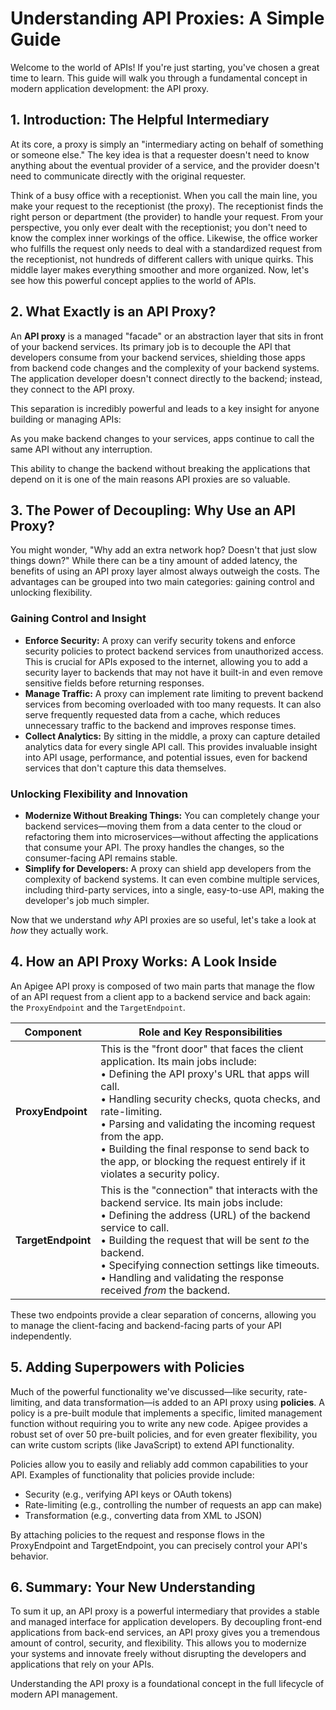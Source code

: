 # Understanding API Proxies: A Simple Guide

Welcome to the world of APIs! If you're just starting, you've chosen a great time to learn. This guide will walk you through a fundamental concept in modern application development: the API proxy.

## 1. Introduction: The Helpful Intermediary

At its core, a proxy is simply an "intermediary acting on behalf of something or someone else." The key idea is that a requester doesn't need to know anything about the eventual provider of a service, and the provider doesn't need to communicate directly with the original requester.

Think of a busy office with a receptionist. When you call the main line, you make your request to the receptionist (the proxy). The receptionist finds the right person or department (the provider) to handle your request. From your perspective, you only ever dealt with the receptionist; you don't need to know the complex inner workings of the office. Likewise, the office worker who fulfills the request only needs to deal with a standardized request from the receptionist, not hundreds of different callers with unique quirks. This middle layer makes everything smoother and more organized. Now, let's see how this powerful concept applies to the world of APIs.

## 2. What Exactly is an API Proxy?

An **API proxy** is a managed "facade" or an abstraction layer that sits in front of your backend services. Its primary job is to decouple the API that developers consume from your backend services, shielding those apps from backend code changes and the complexity of your backend systems. The application developer doesn't connect directly to the backend; instead, they connect to the API proxy.

This separation is incredibly powerful and leads to a key insight for anyone building or managing APIs:

As you make backend changes to your services, apps continue to call the same API without any interruption.

This ability to change the backend without breaking the applications that depend on it is one of the main reasons API proxies are so valuable.

## 3. The Power of Decoupling: Why Use an API Proxy?

You might wonder, "Why add an extra network hop? Doesn't that just slow things down?" While there can be a tiny amount of added latency, the benefits of using an API proxy layer almost always outweigh the costs. The advantages can be grouped into two main categories: gaining control and unlocking flexibility.

### Gaining Control and Insight

- **Enforce Security:** A proxy can verify security tokens and enforce security policies to protect backend services from unauthorized access. This is crucial for APIs exposed to the internet, allowing you to add a security layer to backends that may not have it built-in and even remove sensitive fields before returning responses.
- **Manage Traffic:** A proxy can implement rate limiting to prevent backend services from becoming overloaded with too many requests. It can also serve frequently requested data from a cache, which reduces unnecessary traffic to the backend and improves response times.
- **Collect Analytics:** By sitting in the middle, a proxy can capture detailed analytics data for every single API call. This provides invaluable insight into API usage, performance, and potential issues, even for backend services that don't capture this data themselves.

### Unlocking Flexibility and Innovation

- **Modernize Without Breaking Things:** You can completely change your backend services—moving them from a data center to the cloud or refactoring them into microservices—without affecting the applications that consume your API. The proxy handles the changes, so the consumer-facing API remains stable.
- **Simplify for Developers:** A proxy can shield app developers from the complexity of backend systems. It can even combine multiple services, including third-party services, into a single, easy-to-use API, making the developer's job much simpler.

Now that we understand _why_ API proxies are so useful, let's take a look at _how_ they actually work.

## 4. How an API Proxy Works: A Look Inside

An Apigee API proxy is composed of two main parts that manage the flow of an API request from a client app to a backend service and back again: the `ProxyEndpoint` and the `TargetEndpoint`.


| Component          | Role and Key Responsibilities                                                                                                                                                                                                                                                                                                                                                                         |
| ------------------ | ----------------------------------------------------------------------------------------------------------------------------------------------------------------------------------------------------------------------------------------------------------------------------------------------------------------------------------------------------------------------------------------------------- |
| **ProxyEndpoint**  | This is the "front door" that faces the client application. Its main jobs include:<br>• Defining the API proxy's URL that apps will call.<br>• Handling security checks, quota checks, and rate-limiting.<br>• Parsing and validating the incoming request from the app.<br>• Building the final response to send back to the app, or blocking the request entirely if it violates a security policy. |
| **TargetEndpoint** | This is the "connection" that interacts with the backend service. Its main jobs include:<br>• Defining the address (URL) of the backend service to call.<br>• Building the request that will be sent _to_ the backend.<br>• Specifying connection settings like timeouts.<br>• Handling and validating the response received _from_ the backend.                                                      |

These two endpoints provide a clear separation of concerns, allowing you to manage the client-facing and backend-facing parts of your API independently.

## 5. Adding Superpowers with Policies

Much of the powerful functionality we've discussed—like security, rate-limiting, and data transformation—is added to an API proxy using **policies**. A policy is a pre-built module that implements a specific, limited management function without requiring you to write any new code. Apigee provides a robust set of over 50 pre-built policies, and for even greater flexibility, you can write custom scripts (like JavaScript) to extend API functionality.

Policies allow you to easily and reliably add common capabilities to your API. Examples of functionality that policies provide include:

- Security (e.g., verifying API keys or OAuth tokens)
- Rate-limiting (e.g., controlling the number of requests an app can make)
- Transformation (e.g., converting data from XML to JSON)

By attaching policies to the request and response flows in the ProxyEndpoint and TargetEndpoint, you can precisely control your API's behavior.

## 6. Summary: Your New Understanding

To sum it up, an API proxy is a powerful intermediary that provides a stable and managed interface for application developers. By decoupling front-end applications from back-end services, an API proxy gives you a tremendous amount of control, security, and flexibility. This allows you to modernize your systems and innovate freely without disrupting the developers and applications that rely on your APIs.

Understanding the API proxy is a foundational concept in the full lifecycle of modern API management.